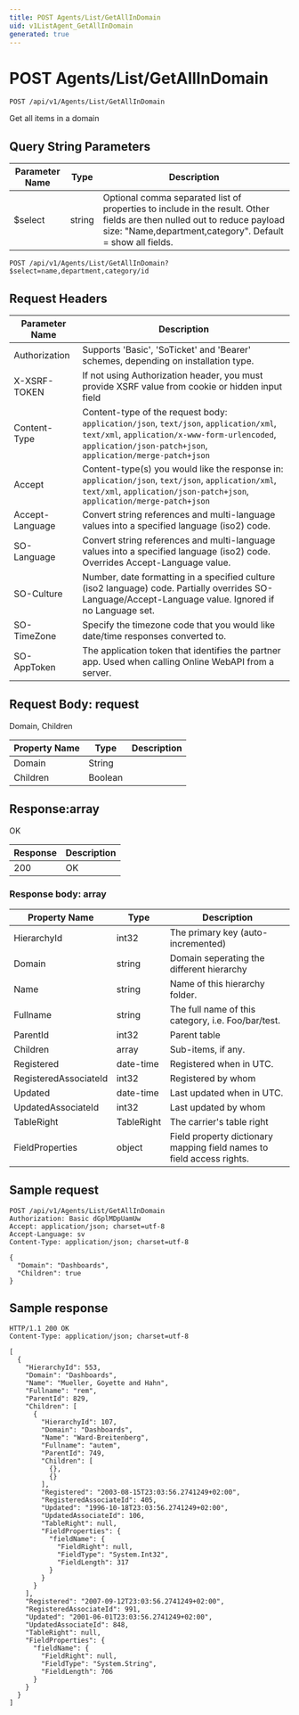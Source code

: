 ```yaml
---
title: POST Agents/List/GetAllInDomain
uid: v1ListAgent_GetAllInDomain
generated: true
---
```


# POST Agents/List/GetAllInDomain

```http
POST /api/v1/Agents/List/GetAllInDomain
```

Get all items in a domain







## Query String Parameters

| Parameter Name | Type |  Description |
|----------------|------|--------------|
| $select | string |  Optional comma separated list of properties to include in the result. Other fields are then nulled out to reduce payload size: "Name,department,category". Default = show all fields. |

```http
POST /api/v1/Agents/List/GetAllInDomain?$select=name,department,category/id
```


## Request Headers

| Parameter Name | Description |
|----------------|-------------|
| Authorization  | Supports 'Basic', 'SoTicket' and 'Bearer' schemes, depending on installation type. |
| X-XSRF-TOKEN   | If not using Authorization header, you must provide XSRF value from cookie or hidden input field |
| Content-Type | Content-type of the request body: `application/json`, `text/json`, `application/xml`, `text/xml`, `application/x-www-form-urlencoded`, `application/json-patch+json`, `application/merge-patch+json` |
| Accept         | Content-type(s) you would like the response in: `application/json`, `text/json`, `application/xml`, `text/xml`, `application/json-patch+json`, `application/merge-patch+json` |
| Accept-Language | Convert string references and multi-language values into a specified language (iso2) code. |
| SO-Language | Convert string references and multi-language values into a specified language (iso2) code. Overrides Accept-Language value. |
| SO-Culture | Number, date formatting in a specified culture (iso2 language) code. Partially overrides SO-Language/Accept-Language value. Ignored if no Language set. |
| SO-TimeZone | Specify the timezone code that you would like date/time responses converted to. |
| SO-AppToken | The application token that identifies the partner app. Used when calling Online WebAPI from a server. |

## Request Body: request 

Domain, Children 

| Property Name | Type |  Description |
|----------------|------|--------------|
| Domain | String |  |
| Children | Boolean |  |

## Response:array

OK

| Response | Description |
|----------------|-------------|
| 200 | OK |

### Response body: array

| Property Name | Type |  Description |
|----------------|------|--------------|
| HierarchyId | int32 | The primary key (auto-incremented) |
| Domain | string | Domain seperating the different hierarchy |
| Name | string | Name of this hierarchy folder. |
| Fullname | string | The full name of this category, i.e. Foo/bar/test. |
| ParentId | int32 | Parent table |
| Children | array | Sub-items, if any. |
| Registered | date-time | Registered when  in UTC. |
| RegisteredAssociateId | int32 | Registered by whom |
| Updated | date-time | Last updated when  in UTC. |
| UpdatedAssociateId | int32 | Last updated by whom |
| TableRight | TableRight | The carrier's table right |
| FieldProperties | object | Field property dictionary mapping field names to field access rights. |

## Sample request

```http!
POST /api/v1/Agents/List/GetAllInDomain
Authorization: Basic dGplMDpUamUw
Accept: application/json; charset=utf-8
Accept-Language: sv
Content-Type: application/json; charset=utf-8

{
  "Domain": "Dashboards",
  "Children": true
}
```

## Sample response

```http_
HTTP/1.1 200 OK
Content-Type: application/json; charset=utf-8

[
  {
    "HierarchyId": 553,
    "Domain": "Dashboards",
    "Name": "Mueller, Goyette and Hahn",
    "Fullname": "rem",
    "ParentId": 829,
    "Children": [
      {
        "HierarchyId": 107,
        "Domain": "Dashboards",
        "Name": "Ward-Breitenberg",
        "Fullname": "autem",
        "ParentId": 749,
        "Children": [
          {},
          {}
        ],
        "Registered": "2003-08-15T23:03:56.2741249+02:00",
        "RegisteredAssociateId": 405,
        "Updated": "1996-10-18T23:03:56.2741249+02:00",
        "UpdatedAssociateId": 106,
        "TableRight": null,
        "FieldProperties": {
          "fieldName": {
            "FieldRight": null,
            "FieldType": "System.Int32",
            "FieldLength": 317
          }
        }
      }
    ],
    "Registered": "2007-09-12T23:03:56.2741249+02:00",
    "RegisteredAssociateId": 991,
    "Updated": "2001-06-01T23:03:56.2741249+02:00",
    "UpdatedAssociateId": 848,
    "TableRight": null,
    "FieldProperties": {
      "fieldName": {
        "FieldRight": null,
        "FieldType": "System.String",
        "FieldLength": 706
      }
    }
  }
]
```